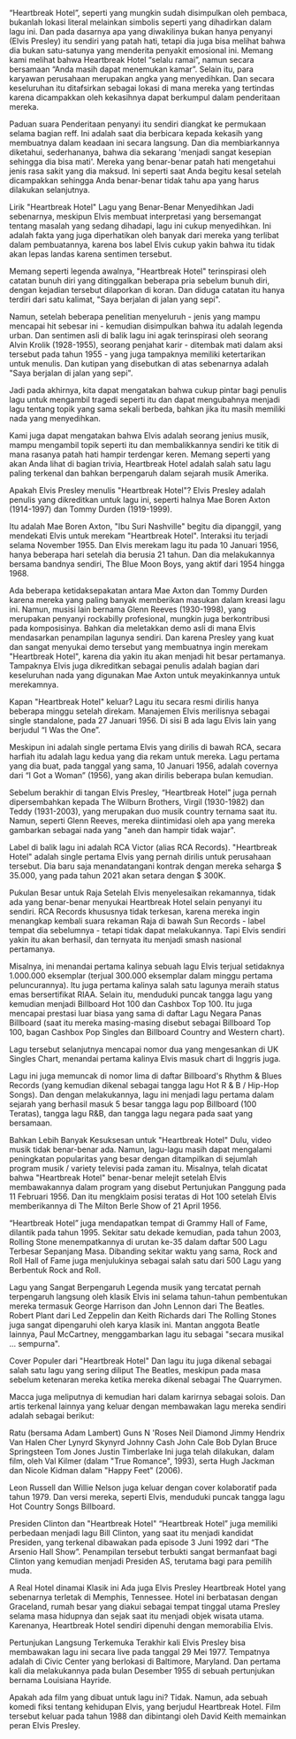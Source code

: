 “Heartbreak Hotel”, seperti yang mungkin sudah disimpulkan oleh pembaca, bukanlah lokasi literal melainkan simbolis seperti yang dihadirkan dalam lagu ini. Dan pada dasarnya apa yang diwakilinya bukan hanya penyanyi (Elvis Presley) itu sendiri yang patah hati, tetapi dia juga bisa melihat bahwa dia bukan satu-satunya yang menderita penyakit emosional ini. Memang kami melihat bahwa Heartbreak Hotel “selalu ramai”, namun secara bersamaan “Anda masih dapat menemukan kamar”. Selain itu, para karyawan perusahaan merupakan angka yang menyedihkan. Dan secara keseluruhan itu ditafsirkan sebagai lokasi di mana mereka yang tertindas karena dicampakkan oleh kekasihnya dapat berkumpul dalam penderitaan mereka.

Paduan suara
Penderitaan penyanyi itu sendiri diangkat ke permukaan selama bagian reff. Ini adalah saat dia berbicara kepada kekasih yang membuatnya dalam keadaan ini secara langsung. Dan dia membiarkannya diketahui, sederhananya, bahwa dia sekarang 'menjadi sangat kesepian sehingga dia bisa mati'. Mereka yang benar-benar patah hati mengetahui jenis rasa sakit yang dia maksud. Ini seperti saat Anda begitu kesal setelah dicampakkan sehingga Anda benar-benar tidak tahu apa yang harus dilakukan selanjutnya.

Lirik "Heartbreak Hotel"
Lagu yang Benar-Benar Menyedihkan
Jadi sebenarnya, meskipun Elvis membuat interpretasi yang bersemangat tentang masalah yang sedang dihadapi, lagu ini cukup menyedihkan. Ini adalah fakta yang juga diperhatikan oleh banyak dari mereka yang terlibat dalam pembuatannya, karena bos label Elvis cukup yakin bahwa itu tidak akan lepas landas karena sentimen tersebut.

Memang seperti legenda awalnya, "Heartbreak Hotel" terinspirasi oleh catatan bunuh diri yang ditinggalkan beberapa pria sebelum bunuh diri, dengan kejadian tersebut dilaporkan di koran. Dan diduga catatan itu hanya terdiri dari satu kalimat, "Saya berjalan di jalan yang sepi".

Namun, setelah beberapa penelitian menyeluruh - jenis yang mampu mencapai hit sebesar ini - kemudian disimpulkan bahwa itu adalah legenda urban. Dan sentimen asli di balik lagu ini agak terinspirasi oleh seorang Alvin Krolik (1928-1955), seorang penjahat karir - ditembak mati dalam aksi tersebut pada tahun 1955 - yang juga tampaknya memiliki ketertarikan untuk menulis. Dan kutipan yang disebutkan di atas sebenarnya adalah "Saya berjalan di jalan yang sepi".

Jadi pada akhirnya, kita dapat mengatakan bahwa cukup pintar bagi penulis lagu untuk mengambil tragedi seperti itu dan dapat mengubahnya menjadi lagu tentang topik yang sama sekali berbeda, bahkan jika itu masih memiliki nada yang menyedihkan.

Kami juga dapat mengatakan bahwa Elvis adalah seorang jenius musik, mampu mengambil topik seperti itu dan membalikkannya sendiri ke titik di mana rasanya patah hati hampir terdengar keren. Memang seperti yang akan Anda lihat di bagian trivia, Heartbreak Hotel adalah salah satu lagu paling terkenal dan bahkan berpengaruh dalam sejarah musik Amerika.

Apakah Elvis Presley menulis "Heartbreak Hotel"?
Elvis Presley adalah penulis yang dikreditkan untuk lagu ini, seperti halnya Mae Boren Axton (1914-1997) dan Tommy Durden (1919-1999).

Itu adalah Mae Boren Axton, "Ibu Suri Nashville" begitu dia dipanggil, yang mendekati Elvis untuk merekam "Heartbreak Hotel". Interaksi itu terjadi selama November 1955. Dan Elvis merekam lagu itu pada 10 Januari 1956, hanya beberapa hari setelah dia berusia 21 tahun. Dan dia melakukannya bersama bandnya sendiri, The Blue Moon Boys, yang aktif dari 1954 hingga 1968.

Ada beberapa ketidaksepakatan antara Mae Axton dan Tommy Durden karena mereka yang paling banyak memberikan masukan dalam kreasi lagu ini. Namun, musisi lain bernama Glenn Reeves (1930-1998), yang merupakan penyanyi rockabilly profesional, mungkin juga berkontribusi pada komposisinya. Bahkan dia meletakkan demo asli di mana Elvis mendasarkan penampilan lagunya sendiri. Dan karena Presley yang kuat dan sangat menyukai demo tersebut yang membuatnya ingin merekam "Heartbreak Hotel", karena dia yakin itu akan menjadi hit besar pertamanya. Tampaknya Elvis juga dikreditkan sebagai penulis adalah bagian dari keseluruhan nada yang digunakan Mae Axton untuk meyakinkannya untuk merekamnya.

Kapan "Heartbreak Hotel" keluar?
Lagu itu secara resmi dirilis hanya beberapa minggu setelah direkam. Manajemen Elvis merilisnya sebagai single standalone, pada 27 Januari 1956. Di sisi B ada lagu Elvis lain yang berjudul “I Was the One”.

Meskipun ini adalah single pertama Elvis yang dirilis di bawah RCA, secara harfiah itu adalah lagu kedua yang dia rekam untuk mereka. Lagu pertama yang dia buat, pada tanggal yang sama, 10 Januari 1956, adalah covernya dari “I Got a Woman” (1956), yang akan dirilis beberapa bulan kemudian.

Sebelum berakhir di tangan Elvis Presley, “Heartbreak Hotel” juga pernah dipersembahkan kepada The Wilburn Brothers, Virgil (1930-1982) dan Teddy (1931-2003), yang merupakan duo musik country ternama saat itu. Namun, seperti Glenn Reeves, mereka diintimidasi oleh apa yang mereka gambarkan sebagai nada yang "aneh dan hampir tidak wajar".

Label di balik lagu ini adalah RCA Victor (alias RCA Records). "Heartbreak Hotel" adalah single pertama Elvis yang pernah dirilis untuk perusahaan tersebut. Dia baru saja menandatangani kontrak dengan mereka seharga $ 35.000, yang pada tahun 2021 akan setara dengan $ 300K.


Pukulan Besar untuk Raja
Setelah Elvis menyelesaikan rekamannya, tidak ada yang benar-benar menyukai Heartbreak Hotel selain penyanyi itu sendiri. RCA Records khususnya tidak terkesan, karena mereka ingin menangkap kembali suara rekaman Raja di bawah Sun Records - label tempat dia sebelumnya - tetapi tidak dapat melakukannya. Tapi Elvis sendiri yakin itu akan berhasil, dan ternyata itu menjadi smash nasional pertamanya.

Misalnya, ini menandai pertama kalinya sebuah lagu Elvis terjual setidaknya 1.000.000 eksemplar (terjual 300.000 eksemplar dalam minggu pertama peluncurannya). Itu juga pertama kalinya salah satu lagunya meraih status emas bersertifikat RIAA. Selain itu, menduduki puncak tangga lagu yang kemudian menjadi Billboard Hot 100 dan Cashbox Top 100. Itu juga mencapai prestasi luar biasa yang sama di daftar Lagu Negara Panas Billboard (saat itu mereka masing-masing disebut sebagai Billboard Top 100, bagan Cashbox Pop Singles dan Billboard Country and Western chart).

Lagu tersebut selanjutnya mencapai nomor dua yang mengesankan di UK Singles Chart, menandai pertama kalinya Elvis masuk chart di Inggris juga.

Lagu ini juga memuncak di nomor lima di daftar Billboard's Rhythm & Blues Records (yang kemudian dikenal sebagai tangga lagu Hot R & B / Hip-Hop Songs). Dan dengan melakukannya, lagu ini menjadi lagu pertama dalam sejarah yang berhasil masuk 5 besar tangga lagu pop Billboard (100 Teratas), tangga lagu R&B, dan tangga lagu negara pada saat yang bersamaan.

Bahkan Lebih Banyak Kesuksesan untuk "Heartbreak Hotel"
Dulu, video musik tidak benar-benar ada. Namun, lagu-lagu masih dapat mengalami peningkatan popularitas yang besar dengan ditampilkan di sejumlah program musik / variety televisi pada zaman itu. Misalnya, telah dicatat bahwa "Heartbreak Hotel" benar-benar melejit setelah Elvis membawakannya dalam program yang disebut Pertunjukan Panggung pada 11 Februari 1956. Dan itu mengklaim posisi teratas di Hot 100 setelah Elvis memberikannya di The Milton Berle Show of 21 April 1956.

“Heartbreak Hotel” juga mendapatkan tempat di Grammy Hall of Fame, dilantik pada tahun 1995. Sekitar satu dekade kemudian, pada tahun 2003, Rolling Stone menempatkannya di urutan ke-35 dalam daftar 500 Lagu Terbesar Sepanjang Masa. Dibanding sekitar waktu yang sama, Rock and Roll Hall of Fame juga menjulukinya sebagai salah satu dari 500 Lagu yang Berbentuk Rock and Roll.

Lagu yang Sangat Berpengaruh
Legenda musik yang tercatat pernah terpengaruh langsung oleh klasik Elvis ini selama tahun-tahun pembentukan mereka termasuk George Harrison dan John Lennon dari The Beatles. Robert Plant dari Led Zeppelin dan Keith Richards dari The Rolling Stones juga sangat dipengaruhi oleh karya klasik ini. Mantan anggota Beatle lainnya, Paul McCartney, menggambarkan lagu itu sebagai "secara musikal ... sempurna".

Cover Populer dari "Heartbreak Hotel"
Dan lagu itu juga dikenal sebagai salah satu lagu yang sering diliput The Beatles, meskipun pada masa sebelum ketenaran mereka ketika mereka dikenal sebagai The Quarrymen.

Macca juga meliputnya di kemudian hari dalam karirnya sebagai solois. Dan artis terkenal lainnya yang keluar dengan membawakan lagu mereka sendiri adalah sebagai berikut:

Ratu (bersama Adam Lambert)
Guns N 'Roses
Neil Diamond
Jimmy Hendrix
Van Halen
Cher
Lynyrd Skynyrd
Johnny Cash
John Cale
Bob Dylan
Bruce Springsteen
Tom Jones
Justin Timberlake
Ini juga telah dilakukan, dalam film, oleh Val Kilmer (dalam "True Romance", 1993), serta Hugh Jackman dan Nicole Kidman dalam "Happy Feet" (2006).

Leon Russell dan Willie Nelson juga keluar dengan cover kolaboratif pada tahun 1979. Dan versi mereka, seperti Elvis, menduduki puncak tangga lagu Hot Country Songs Billboard.

Presiden Clinton dan "Heartbreak Hotel"
“Heartbreak Hotel” juga memiliki perbedaan menjadi lagu Bill Clinton, yang saat itu menjadi kandidat Presiden, yang terkenal dibawakan pada episode 3 Juni 1992 dari “The Arsenio Hall Show”. Penampilan tersebut terbukti sangat bermanfaat bagi Clinton yang kemudian menjadi Presiden AS, terutama bagi para pemilih muda.

A Real Hotel dinamai Klasik ini
Ada juga Elvis Presley Heartbreak Hotel yang sebenarnya terletak di Memphis, Tennessee. Hotel ini berbatasan dengan Graceland, rumah besar yang diakui sebagai tempat tinggal utama Presley selama masa hidupnya dan sejak saat itu menjadi objek wisata utama. Karenanya, Heartbreak Hotel sendiri dipenuhi dengan memorabilia Elvis.

Pertunjukan Langsung Terkemuka
Terakhir kali Elvis Presley bisa membawakan lagu ini secara live pada tanggal 29 Mei 1977. Tempatnya adalah di Civic Center yang berlokasi di Baltimore, Maryland. Dan pertama kali dia melakukannya pada bulan Desember 1955 di sebuah pertunjukan bernama Louisiana Hayride.


Apakah ada film yang dibuat untuk lagu ini?
Tidak. Namun, ada sebuah komedi fiksi tentang kehidupan Elvis, yang berjudul Heartbreak Hotel. Film tersebut keluar pada tahun 1988 dan dibintangi oleh David Keith memainkan peran Elvis Presley.
